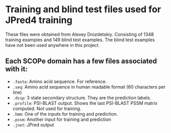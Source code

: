 # Training and blind test files used for JPred4 training

These files were obtained from Alexey Drozdetskiy. Consisting of 1348 training examples and 149 blind test examples. The blind test examples have not been used anywhere in this project.

## Each SCOPe domain has a few files associated with it:
* `.fasta`: Amino acid sequence. For reference.
* `.seq`: Amino acid sequence in human readable format (60 characters per line)
* `.dssp`: 3 state secondary structure. They are the prediction labels.
* `.profile`: PSI-BLAST output. Shows the last PSI-BLAST PSSM matrix computed. Not used for training.
* `.hmm`: One of the inputs for training and prediction. 
* `.pssm`: Another input for training and prediction
* `.jnet`: JPred output


